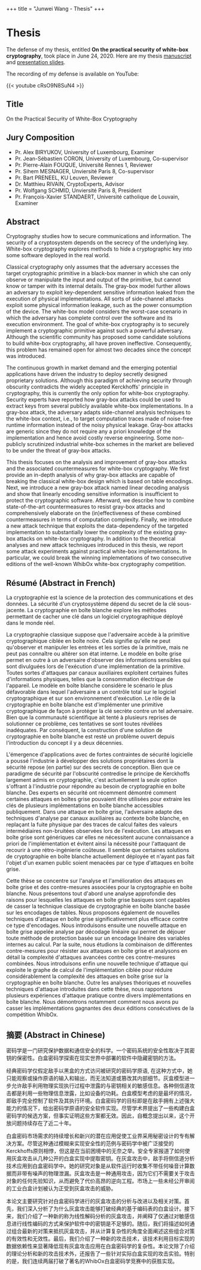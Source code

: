 +++
title = "Junwei Wang - Thesis"
+++

# Thesis

The defense of my thesis, entitled **On the practical security of white-box cryptography**, took place in June 24, 2020.
Here are my thesis [manuscript](https://s3-us-west-2.amazonaws.com/secure.notion-static.com/267b6c31-196e-44bc-9196-6379f2114108/manuscript-20200918.pdf) and [presentation slides](https://s3-us-west-2.amazonaws.com/secure.notion-static.com/ed651733-c0e3-4edb-97f7-035e6b013be1/2020-phd-defense.pdf).

The recording of my defense is available on YouTube:

{{< youtube cRsO9N8SuN4 >}}

## Title

On the Practical Security of White-Box Cryptography

## Jury Composition

- Pr. Alex BIRYUKOV, University of Luxembourg, Examiner
- Pr. Jean-Sébastien CORON, University of Luxembourg, Co-supervisor
- Pr. Pierre-Alain FOUQUE, Université Rennes 1, Reviewer
- Pr. Sihem MESNAGER, Unviersité Paris 8, Co-supervisor
- Pr. Bart PRENEEL, KU Leuven, Reviewer
- Dr. Matthieu RIVAIN, CryptoExperts, Advisor
- Pr. Wolfgang SCHMID, Unviersité Paris 8, President
- Pr. François-Xavier STANDAERT, Université catholique de Louvain, Examiner

## Abstract

Cryptography studies how to secure communications and information. The security of a cryptosystem depends on the secrecy of the underlying key. White-box cryptography explores methods to hide a cryptographic key into some software deployed in the real world.

Classical cryptography only assumes that the adversary accesses the target cryptographic primitive in a black-box manner in which she can only observe or manipulate the input and output of the primitive, but cannot know or tamper with its internal details. The gray-box model further allows an adversary to exploit key-dependent sensitive information leaked from the execution of physical implementations. All sorts of side-channel attacks exploit some physical information leakage, such as the power consumption of the device. The white-box model considers the worst-case scenario in which the adversary has complete control over the software and its execution environment. The goal of white-box cryptography is to securely implement a cryptographic primitive against such a powerful adversary. Although the scientific community has proposed some candidate solutions to build white-box cryptography, all have proven ineffective. Consequently, this problem has remained open for almost two decades since the concept was introduced.

The continuous growth in market demand and the emerging potential applications have driven the industry to deploy secretly designed proprietary solutions. Although this paradigm of achieving security through obscurity contradicts the widely accepted Kerckhoffs' principle in cryptography, this is currently the only option for white-box cryptography. Security experts have reported how gray-box attacks could be used to extract keys from several publicly available white-box implementations. In a gray-box attack, the adversary adapts side-channel analysis techniques to the white-box context, i.e., to target computation traces made of noise-free runtime information instead of the noisy physical leakage. Gray-box attacks are generic since they do not require any a priori knowledge of the implementation and hence avoid costly reverse engineering. Some non-publicly scrutinized industrial white-box schemes in the market are believed to be under the threat of gray-box attacks.

This thesis focuses on the analysis and improvement of gray-box attacks and the associated countermeasures for white-box cryptography. We first provide an in-depth analysis of why gray-box attacks are capable of breaking the classical white-box design which is based on table encodings. Next, we introduce a new gray-box attack named linear decoding analysis and show that linearly encoding sensitive information is insufficient to protect the cryptographic software. Afterward, we describe how to combine state-of-the-art countermeasures to resist gray-box attacks and comprehensively elaborate on the (in)effectiveness of these combined countermeasures in terms of computation complexity. Finally, we introduce a new attack technique that exploits the data-dependency of the targeted implementation to substantially lower the complexity of the existing gray-box attacks on white-box cryptography. In addition to the theoretical analyses and new attack techniques introduced in this thesis, we report some attack experiments against practical white-box implementations. In particular, we could break the winning implementations of two consecutive editions of the well-known WhibOx white-box cryptography competition.

## Résumé (Abstract in French)

La cryptographie est la science de la protection des communications et des données. La sécurité d'un cryptosystème dépend du secret de la clé sous-jacente. La cryptographie en boîte blanche explore les méthodes permettant de cacher une clé dans un logiciel cryptographique déployé dans le monde réel.

La cryptographie classique suppose que l'adversaire accède à la primitive cryptographique ciblée en boîte noire. Cela signifie qu'elle ne peut qu'observer et manipuler les entrées et les sorties de la primitive, mais ne peut pas connaître ou altérer son état interne. Le modèle en boîte grise permet en outre à un adversaire d'observer des informations sensibles qui sont divulguées lors de l'exécution d'une implémentation de la primitive. Toutes sortes d'attaques par canaux auxiliaires exploitent certaines fuites d'informations physiques, telles que la consommation électrique de l'appareil. Le modèle en boîte blanche considère le scénario le plus défavorable dans lequel l'adversaire a un contrôle total sur le logiciel cryptographique et sur son environnement d'exécution. Le rôle de la cryptographie en boîte blanche est d'implémenter une primitive cryptographique de façon à protéger la clé secrète contre un tel adversaire. Bien que la communauté scientifique ait tenté à plusieurs reprises de solutionner ce problème, ces tentatives se sont toutes révélées inadéquates. Par conséquent, la construction d'une solution de cryptographie en boîte blanche est resté un problème ouvert depuis l'introduction du concept il y a deux décennies.

L'émergence d'applications avec de fortes contraintes de sécurité logicielle a poussé l'industrie à développer des solutions propriétaires dont la sécurité repose (en partie) sur des secrets de conception. Bien que ce paradigme de sécurité par l'obscurité contredise le principe de Kerckhoffs largement admis en cryptographie, c'est actuellement la seule option s'offrant à l'industrie pour répondre au besoin de cryptographie en boîte blanche. Des experts en sécurité ont récemment démontré comment certaines attaques en boîtes grise pouvaient être utilisées pour extraire les clés de plusieurs implémentations en boîte blanche accessibles publiquement. Dans une attaque en boîte grise, l'adversaire adapte des techniques d'analyse par canaux auxiliaires au contexte boîte blanche, en replaçant la fuite physique par des traces de calcul faites des valeurs intermédiaires non-bruitées observées lors de l'exécution. Les attaques en boîte grise sont génériques car elles ne nécessitent aucune connaissance a priori de l'implémentation et évitent ainsi la nécessité pour l'attaquant de recourir à une rétro-ingénierie coûteuse. Il semble que certaines solutions de cryptographie en boîte blanche actuellement déployée et n'ayant pas fait l'objet d'un examen public soient menacées par ce type d'attaques en boîte grise.

Cette thèse se concentre sur l'analyse et l'amélioration des attaques en boîte grise et des contre-mesures associées pour la cryptographie en boîte blanche. Nous présentons tout d'abord une analyse approfondie des raisons pour lesquelles les attaques en boîte grise basiques sont capables de casser la technique classique de cryptographie en boîte blanche basée sur les encodages
de tables. Nous proposons également de nouvelles techniques d'attaque en boîte grise significativement plus efficace contre ce type d'encodages. Nous introduisons ensuite une nouvelle attaque en boîte grise appelée analyse par décodage linéaire qui permet de déjouer toute méthode de protection basée sur un encodage linéaire des variables internes au calcul. Par la suite, nous étudions la combinaison de différentes contre-mesures pour résister aux attaques en boîte grise et analysons en détail la complexité d'attaques avancées contre ces contre-mesures combinées. Nous introduisons enfin une nouvelle technique d'attaque qui exploite le graphe de calcul de l'implémentation ciblée pour réduire considérablement la complexité des attaques en boîte grise sur la cryptographie en boîte blanche. Outre les analyses théoriques et nouvelles techniques d'attaque introduites dans cette thèse, nous rapportons plusieurs expériences d'attaque pratique contre divers implémentations en boîte blanche. Nous démontrons notamment comment nous avons pu casser les implémentations gagnantes des deux éditions consécutives de la compétition WhibOx.

## 摘要 (Abstract in Chinese)

密码学是一门研究保护数据和通信安全的科学。一个密码系统的安全性取决于其密钥的保密性。白盒密码学探索在现实世界中部署的软件中隐藏密钥的方法。

经典密码学仅假定敌手以黑盒的方式访问被研究的密码学原语, 在这种方式中，她只能观察或操作原语的输入和输出，而无法知道或篡改其内部细节。灰盒模型进一步允许敌手利用物理实现执行过程中泄露的与密钥相关的敏感信息。各种侧信道攻击都是利用一些物理信息泄露，比如设备的功耗。白盒模型考虑的是最坏的情况，即敌手完全控制了软件及其执行环境。白盒密码学的目标即是在敌手拥有上述强大能力的情况下，给出密码学原语的安全软件实现。尽管学术界提出了一些构建白盒密码学的候选方案，但事实证明这些方案都无效。因此，自概念提出以来，这个开放问题持续存在了近二十年。

白盒密码市场需求的持续增长和新兴的潜在应用促使工业界采用秘密设计的专有解决方案。尽管这种通过模糊来实现安全性的范例与密码学中被广泛接受的Kerckhoffs原则相悖，但这是在当前困境中的无奈之举。安全专家报道了如何使用灰盒攻击从几种公开的白盒实现中提取密钥。在灰盒攻击中，敌手将侧信道分析技术应用到白盒密码学中。她的研究对象是从软件运行时收集不带任何噪音计算数据而非带有噪声的物理泄漏。灰盒攻击是一种通用攻击，因为它们不需要关于攻击对象的任何先验知识，从而避免了代价高昂的逆向工程。市场上一些未经公开审阅的工业白盒计划被认为正受到灰盒攻击的威胁。

本论文主要研究针对白盒密码学进行的灰盒攻击的分析与改进以及相关对策。首先，我们深入分析了为什么灰盒攻击能够打破经典的基于编码表的白盒设计。接下来，我们介绍了一种新的称为线性解码分析的灰盒攻击，并阐释了仅通过对敏感信息进行线性编码的方式来保护软件中的密钥是不足够的。随后，我们将描述如何通过组合最新的对策来抵抗灰盒攻击，并从计算复杂性的角度全面阐述这些组合对策的有效性和无效性。最后，我们介绍了一种新的攻击技术，该技术利用目标实现的数据依赖性来显著降低现有灰盒攻击应用在白盒密码学的复杂性。本论文除了介绍的理论分析和新的攻击技术外，还报告了一些针对实际白盒实现的攻击实验。特别的是，我们连续两届打破了著名的WhibOx白盒密码学竞赛中的获胜实现。
